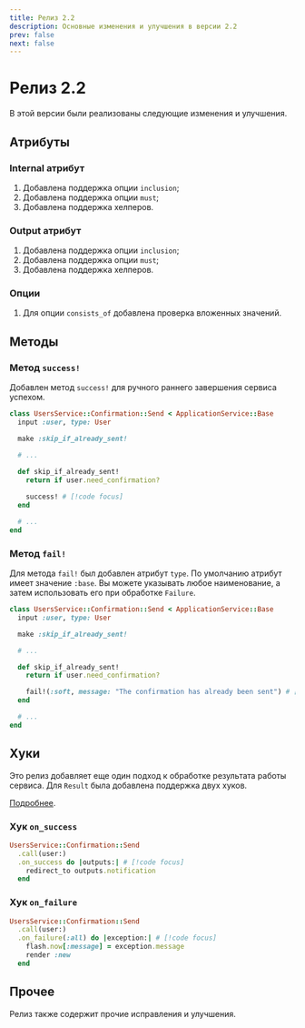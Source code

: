 ```yaml
---
title: Релиз 2.2
description: Основные изменения и улучшения в версии 2.2
prev: false
next: false
---
```


# Релиз 2.2

В этой версии были реализованы следующие изменения и улучшения.

## Атрибуты

### Internal атрибут

1. Добавлена поддержка опции `inclusion`;
2. Добавлена поддержка опции `must`;
3. Добавлена поддержка хелперов.

### Output атрибут

1. Добавлена поддержка опции `inclusion`;
2. Добавлена поддержка опции `must`;
3. Добавлена поддержка хелперов.

### Опции

1. Для опции `consists_of` добавлена проверка вложенных значений.

## Методы

### Метод `success!`

Добавлен метод `success!` для ручного раннего завершения сервиса успехом.

```ruby
class UsersService::Confirmation::Send < ApplicationService::Base
  input :user, type: User

  make :skip_if_already_sent!

  # ...

  def skip_if_already_sent!
    return if user.need_confirmation?
    
    success! # [!code focus]
  end

  # ...
end
```

### Метод `fail!`

Для метода `fail!` был добавлен атрибут `type`.
По умолчанию атрибут имеет значение `:base`.
Вы можете указывать любое наименование, а затем использовать его при обработке `Failure`.

```ruby
class UsersService::Confirmation::Send < ApplicationService::Base
  input :user, type: User

  make :skip_if_already_sent!

  # ...

  def skip_if_already_sent!
    return if user.need_confirmation?

    fail!(:soft, message: "The confirmation has already been sent") # [!code focus]
  end

  # ...
end
```

## Хуки

Это релиз добавляет еще один подход к обработке результата работы сервиса.
Для `Result` была добавлена поддержка двух хуков.

[Подробнее](../guide/usage/result#хуки).

### Хук `on_success`

```ruby
UsersService::Confirmation::Send
  .call(user:)
  .on_success do |outputs:| # [!code focus]
    redirect_to outputs.notification
  end
```

### Хук `on_failure`

```ruby
UsersService::Confirmation::Send
  .call(user:)
  .on_failure(:all) do |exception:| # [!code focus]
    flash.now[:message] = exception.message
    render :new
  end
```

## Прочее

Релиз также содержит прочие исправления и улучшения.
